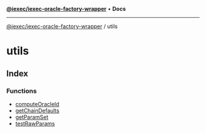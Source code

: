 [**@iexec/iexec-oracle-factory-wrapper**](../../README.md) • **Docs**

***

[@iexec/iexec-oracle-factory-wrapper](../../globals.md) / utils

# utils

## Index

### Functions

- [computeOracleId](functions/computeOracleId.md)
- [getChainDefaults](functions/getChainDefaults.md)
- [getParamSet](functions/getParamSet.md)
- [testRawParams](functions/testRawParams.md)
